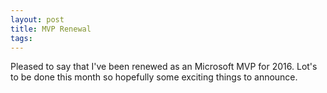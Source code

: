 ```yaml
---
layout: post
title: MVP Renewal
tags: 
---
```


Pleased to say that I've been renewed as an Microsoft MVP for 2016. Lot's to be done this month so hopefully some exciting things to announce.
